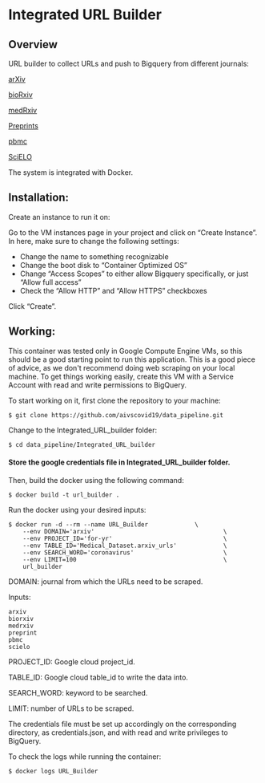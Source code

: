 # Integrated URL Builder

## Overview

URL builder to collect URLs and push to Bigquery from different journals:

[arXiv](http://export.arxiv.org/)

[bioRxiv](https://www.biorxiv.org/)

[medRxiv](https://www.medrxiv.org/)

[Preprints](https://www.preprints.org/)

[pbmc](http://pbmc.ibmc.msk.ru/)

[SciELO](https://search.scielo.org/)

The system is integrated with Docker.

## Installation:

Create an instance to run it on:

Go to the VM instances page in your project and click on “Create Instance”. In here, make sure to change the following settings:

- Change the name to something recognizable
- Change the boot disk to “Container Optimized OS”
- Change “Access Scopes” to either allow Bigquery specifically, or just “Allow full access”
- Check the “Allow HTTP” and “Allow HTTPS” checkboxes

Click “Create”.


## Working:

This container was tested only in Google Compute Engine VMs, so this should be a good starting point to run this application. This is a good piece of advice, as we don't recommend doing web scraping on your local machine. To get things working easily, create this VM with a Service Account with read and write permissions to BigQuery.


To start working on it, first clone the repository to your machine:

```shell
$ git clone https://github.com/aivscovid19/data_pipeline.git
```

Change to the Integrated_URL_builder folder:

```shell
$ cd data_pipeline/Integrated_URL_builder
```
#### Store the google credentials file in Integrated_URL_builder folder. 

Then, build the docker using the following command:

```shell
$ docker build -t url_builder .
```

Run the docker using your desired inputs:

```shell
$ docker run -d --rm --name URL_Builder 			\ 
    --env DOMAIN='arxiv'                            		\    
    --env PROJECT_ID='for-yr'                        		\    
    --env TABLE_ID='Medical_Dataset.arxiv_urls'      		\    
    --env SEARCH_WORD='coronavirus'                 		\    
    --env LIMIT=100                                   		\    
	url_builder  
  ```
  

DOMAIN: journal from which the URLs need to be scraped.

Inputs: 
```shell
arxiv
biorxiv
medrxiv
preprint
pbmc
scielo
```

PROJECT_ID: Google cloud project_id.

TABLE_ID: Google cloud table_id to write the data into.

SEARCH_WORD: keyword to be searched.

LIMIT: number of URLs to be scraped.

The credentials file must be set up accordingly on the corresponding directory, as credentials.json, and with read and write privileges to BigQuery.

To check the logs while running the container:


```shell
$ docker logs URL_Builder
```

